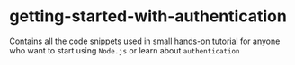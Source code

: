 # getting-started-with-authentication

Contains all the code snippets used in small [hands-on tutorial](https://www.crio.do/projects/javascript-authentication-nodejs/) for anyone who want to start using `Node.js` or learn about `authentication`
